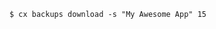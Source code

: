 <!-- usedin: [ _includes/_inlines/Toolbelt/common/backups/backups_example-2.md] -->

```
$ cx backups download -s "My Awesome App" 15
```
